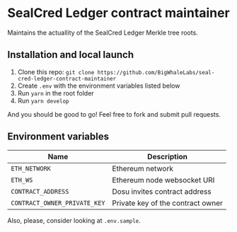 # SealCred Ledger contract maintainer

Maintains the actuallity of the SealCred Ledger Merkle tree roots.

## Installation and local launch

1. Clone this repo: `git clone https://github.com/BigWhaleLabs/seal-cred-ledger-contract-maintainer`
2. Create `.env` with the environment variables listed below
3. Run `yarn` in the root folder
4. Run `yarn develop`

And you should be good to go! Feel free to fork and submit pull requests.

## Environment variables

| Name                         | Description                       |
| ---------------------------- | --------------------------------- |
| `ETH_NETWORK`                | Ethereum network                  |
| `ETH_WS`                     | Ethereum node websocket URI       |
| `CONTRACT_ADDRESS`           | Dosu invites contract address     |
| `CONTRACT_OWNER_PRIVATE_KEY` | Private key of the contract owner |

Also, please, consider looking at `.env.sample`.
